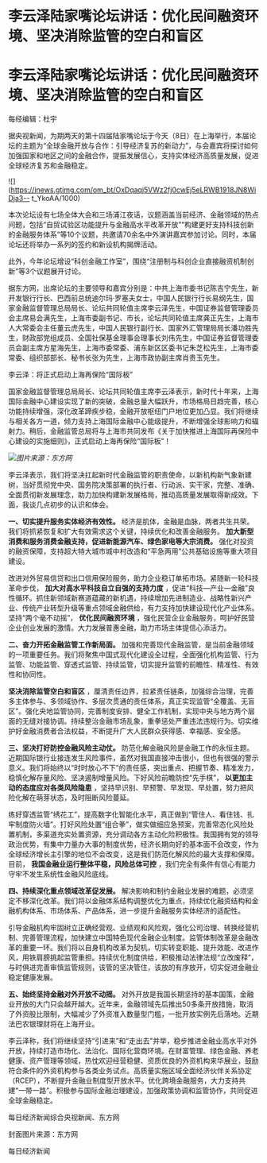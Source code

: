 # 李云泽陆家嘴论坛讲话：优化民间融资环境、坚决消除监管的空白和盲区

# 李云泽陆家嘴论坛讲话：优化民间融资环境、坚决消除监管的空白和盲区

每经编辑：杜宇

据央视新闻，为期两天的第十四届陆家嘴论坛于今天（8日）在上海举行，本届论坛的主题为“全球金融开放与合作：引导经济复苏的新动力”，与会嘉宾将探讨如何加强国家和地区之间的金融合作，提振发展信心，支持实体经济高质量发展，促进全球经济复苏和金融稳定。

![](https://inews.gtimg.com/om_bt/OxDqaqj5VWz2fj0cwEj5eLRWB1918JN8WiDja3--
t_YkoAA/1000)

本次论坛设有七场全体大会和三场浦江夜话，议题涵盖当前经济、金融领域的热点问题，包括“自贸试验区功能提升与金融高水平改革开放”“构建更好支持科技创新的金融服务体系”等10个议题，共邀请70余名中外演讲嘉宾参加讨论。同时，本届论坛还将举办一系列的签约和新设机构揭牌活动。

此外，今年论坛增设“科创金融工作室”，围绕“注册制与科创企业直接融资机制创新”等3个议题展开讨论。

据东方网，出席论坛的主要领导和嘉宾分别是：中共上海市委书记陈吉宁先生，新开发银行行长、巴西前总统迪尔玛·罗塞夫女士，中国人民银行行长易纲先生，国家金融监督管理总局局长、论坛共同轮值主席李云泽先生，中国证券监督管理委员会主席易会满先生，上海市委副书记、市长，论坛共同轮值主席龚正先生，上海市人大常委会主任董云虎先生，中国人民银行副行长、国家外汇管理局局长潘功胜先生，财政部党组成员、全国社保基金理事会理事长刘伟先生，中国证券监督管理委员会副主席方星海先生，上海市委常委、浦东新区区委书记朱芝松先生，上海市委常委、组织部部长、秘书长张为先生，上海市政协副主席肖贵玉先生。

李云泽：将正式启动上海再保险“国际板”

国家金融监督管理总局局长、论坛共同轮值主席李云泽表示，新时代十年来，上海国际金融中心建设实现了新的突破，金融总量大幅跃升，市场格局日趋完善，核心功能持续增强，深化改革蹄疾步稳，金融开放枢纽门户地位更加凸显。我们将继续与相关各方一道，倾力支持上海国际金融中心能级提升，不断增强全球影响力和辐射力。稍后，金融监管总局将与上海市共同发布《关于加快推进上海国际再保险中心建设的实施细则》，正式启动上海再保险“国际板”！

![](https://inews.gtimg.com/om_bt/OArMZdyeySnScqvHGvol8WgbAKsrSBrsf4On_1VC7DLGMAA/1000)_图片来源：东方网_

李云泽表示，我们将坚决扛起新时代金融监管的职责使命，以新机构新气象新建树，当好贯彻党中央、国务院决策部署的执行者、行动派、实干家，完整、准确、全面贯彻新发展理念，助力加快构建新发展格局，推动高质量发展取得新成效。下面，我谈几点初步的认识和体会。

**一、切实提升服务实体经济有效性。** 经济是肌体，金融是血脉，两者共生共荣。我们将抓紧恢复和扩大有效需求这个关键，持续优化和改善金融服务。
**加大新型消费和服务消费金融支持，促进新能源汽车、绿色家电等大宗消费。**
强化对投资的融资保障，支持超大特大城市城中村改造和“平急两用”公共基础设施等重大项目建设。

改进对外贸易信贷和出口信用保险服务，助力企业稳订单拓市场。紧随新一轮科技革命步伐， **加大对高水平科技自立自强的支持力度**
，促进“科技—产业—金融”良性循环。抓住新领域新赛道蕴藏的新机遇，持续增加先进制造业、战略性新兴产业、传统产业转型升级等重点领域金融供给，有力支持加快建设现代化产业体系。坚持“两个毫不动摇”，
**优化民间融资环境** ，强化民营企业金融服务，呵护好民营企业创业发展的激情。大力发展普惠金融，助力市场主体提信心添活力。

**二、奋力开拓金融监管工作新局面。**
加强和完善现代金融监管，是当前金融领域的一项重要任务。我们将聚焦中国式现代化建设全过程，全面强化机构监管、行为监管、功能监管、穿透式监管、持续监管，切实提升监管的前瞻性、精准性、有效性和协同性。

**坚决消除监管空白和盲区**
，厘清责任边界，拉紧责任链条，加强综合治理，完善多主体参与、多领域协作、多层次贯通的责任体系，真正实现监管“全覆盖、无盲区”。强化央地监管协同，完善制度安排、健全工作机制，实现中央与地方两个层面的无缝对接协调。持续整治金融市场乱象，重拳惩处严重违法违规行为。切实维护好金融消费者合法权益，不断提升广大人民群众获得感、幸福感、安全感。

**三、坚决打好防控金融风险主动仗。**
防范化解金融风险是金融工作的永恒主题。近期国际银行业接连发生风险事件，虽然对我国直接冲击很小，但也有很强的警示意义。我们将始终以“时时放心不下”的责任感，突出重点、把握节奏、精准发力，稳慎化解存量风险、坚决遏制增量风险。下好风险前瞻防控“先手棋”，
**以更加主动的态度应对各类风险隐患** ，坚持早识别、早预警、早发现、早处置，努力把风险化解在萌芽状态，及时阻断风险蔓延。

练好穿透监管“绣花工”，提高数字化智能化水平，真正做到“管住人、看住钱、扎牢制度防火墙”。打好风险处置“组合拳”，做实做细应急预案，完善常态化风险处置机制，多渠道充实处置资源，充分调动各方主动化险积极性。我国拥有党的领导政治优势，有集中力量办大事的制度优势，经济长期向好的基本面不会改变，作为全球经济增长主引擎的地位不会改变，这是我们防范化解风险的最大支撑和保障。目前，
**我国金融业运行整体平稳，风险总体可控** ，我们完全有条件有信心有能力守牢不发生系统性金融风险底线。

**四、持续深化重点领域改革促发展。**
解决影响和制约金融业发展的难题，必须坚定不移深化改革。我们将以金融体系结构调整优化为重点，持续优化融资结构和金融机构体系、市场体系、产品体系，进一步提升金融服务实体经济的适配性。

引导金融机构牢固树立正确经营观、业绩观和风险观，强化公司治理、转换经营机制、完善管理流程，加快建立中国特色现代金融企业制度。监管体制改革是金融改革的重要一环。我们将以自身机构改革为契机，切实转变职能、提升效能、改进作风，用铁肩膀挑起监管重担。持续优化制度供给，积极推动法律法规“立改废释”，与时俱进完善审慎监管规则，该管的坚决管住，该放的有序放开，切实促进金融业稳定健康发展。

**五、始终坚持金融对外开放不动摇。**
对外开放是我国长期坚持的基本国策，金融业开放的大门只会越开越大。近年来，金融领域先后推出50多条开放措施，取消了外资股比限制，大幅减少了外资准入数量型门槛，一批开放实例先后落地。近期法巴农银理财将在上海开业。

李云泽称，我们将继续坚持“引进来”和“走出去”并举，稳步推进金融业高水平对外开放，持续打造市场化、法治化、国际化营商环境。在财富管理、绿色金融、养老健康、资产管理等领域，热忱欢迎经营稳健、资质优良的外资机构来华展业，鼓励符合条件的外资机构参与各类业务试点。高质量实施区域全面经济伙伴关系协定（RCEP），不断提升金融业制度型开放水平。优化跨境金融服务，大力支持共建“一带一路”。积极参与国际金融治理建设，加强政策协调和监管协作，共同促进全球金融稳定。

每日经济新闻综合央视新闻、东方网

封面图片来源：东方网

每日经济新闻

